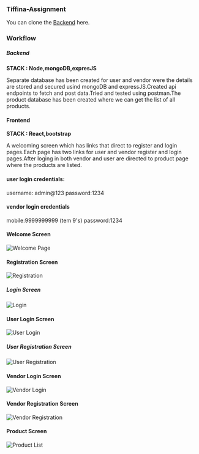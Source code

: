 ### Tiffina-Assignment

You can clone the [Backend](https://github.com/sarulathadurai/tiffina-backend) here.

### Workflow

##### Backend

**STACK : Node,mongoDB,expresJS**

Separate database has been created for user and vendor were the details are stored and secured usind mongoDB and expressJS.Created api endpoints to fetch and post data.Tried and tested using postman.The product database has been created where we can get the list of all products.

#### Frontend


**STACK : React,bootstrap**

A welcoming screen which has links that direct to register and login pages.Each page has two links for user and vendor register and login pages.After loging in both vendor and user are directed to product page where the products are listed.


#### user login credentials:

username: admin@123
password:1234

#### vendor login credentials

mobile:9999999999 (tem 9's)
password:1234

#### Welcome Screen
![Welcome Page]("/screenshots/welcome.png")

#### Registration Screen
![Registration]("src/screenshots/Register.png")

##### Login Screen
![Login]("src/screenshots/Log-wel.png")

#### User Login Screen
![User Login]("src/screenshots/userLog.png")

##### User Registration Screen
![User Registration]("src/screenshots/userReg.png")

#### Vendor Login Screen
![Vendor Login]("src/screenshots/vendorLog.png")

#### Vendor Registration Screen
![Vendor Registration]("src/screenshots/vendorRegistration.png")

#### Product Screen
![Product List]("src/screenshots/Product.png")
